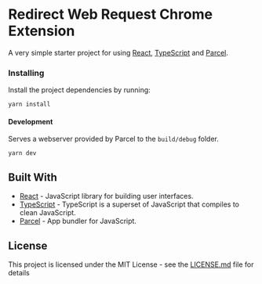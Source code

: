 # Redirect Web Request Chrome Extension
A very simple starter project for using [React](https://reactjs.org/), [TypeScript](https://www.typescriptlang.org) and [Parcel](https://en.parceljs.org).


### Installing

Install the project dependencies by running:

```
yarn install
```

#### Development
Serves a webserver provided by Parcel to the `build/debug` folder.
```
yarn dev
```

## Built With

* [React](https://reactjs.org/) - JavaScript library for building user interfaces.
* [TypeScript](https://www.typescriptlang.org) - TypeScript is a superset of JavaScript that compiles to clean JavaScript.
* [Parcel](https://en.parceljs.org) - App bundler for JavaScript.

## License

This project is licensed under the MIT License - see the [LICENSE.md](LICENSE.md) file for details
